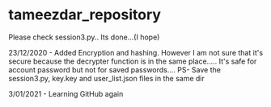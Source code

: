 # tameezdar_repository
Please check session3.py.. Its done...(I hope)

23/12/2020 - Added Encryption and hashing. However I am not sure that it's secure because the decrypter function is in the same place..... It's safe for account password but not for saved passwords.... 
PS- Save the session3.py, key.key and user_list.json files in the same dir

3/01/2021 - Learning GitHub again
